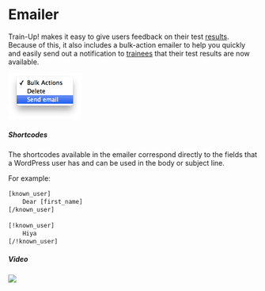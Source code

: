 Emailer
=======

Train-Up! makes it easy to give users feedback on their test [results](results.md). Because of this, it also includes a bulk-action emailer to help you quickly and easily send out a notification to [trainees](trainees.md) that their test results are now available.

<img src="img/emailer_bulk_action.png" width="148" height="93">

##### Shortcodes
The shortcodes available in the emailer correspond directly to the fields that a WordPress user has and can be used in the body or subject line.

For example:

	[known_user]
		Dear [first_name]
	[/known_user]

	[!known_user]
		Hiya
	[/!known_user]

##### Video

<a href="http://youtube.com/watch?v=1GceTNNCHMk" target="_blank"><img src="http://img.youtube.com/vi/1GceTNNCHMk/0.jpg"></a>